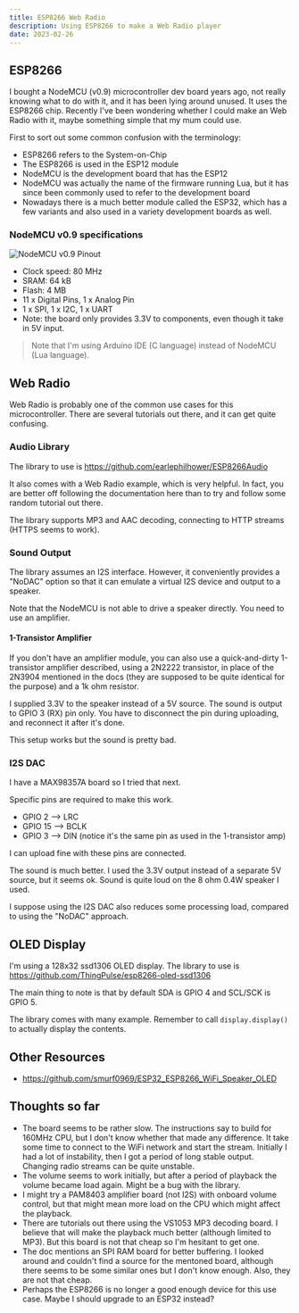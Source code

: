 ```yaml
---
title: ESP8266 Web Radio
description: Using ESP8266 to make a Web Radio player
date: 2023-02-26
---
```

## ESP8266

I bought a NodeMCU (v0.9) microcontroller dev board years ago, not really knowing what to do with it, and it has been lying around unused. It uses the ESP8266 chip. Recently I've been wondering whether I could make an Web Radio with it, maybe something simple that my mum could use.

First to sort out some common confusion with the terminology:

- ESP8266 refers to the System-on-Chip
- The ESP8266 is used in the ESP12 module
- NodeMCU is the development board that has the ESP12
- NodeMCU was actually the name of the firmware running Lua, but it has since been commonly used to refer to the development board
- Nowadays there is a much better module called the ESP32, which has a few variants and also used in a variety development boards as well.

### NodeMCU v0.9 specifications

![NodeMCU v0.9 Pinout](https://mechatronicsblog.com/wp-content/uploads/2019/01/NodeMCUV1-pinout.jpg)

- Clock speed: 80 MHz
- SRAM: 64 kB
- Flash: 4 MB
- 11 x Digital Pins, 1 x Analog Pin
- 1 x SPI, 1 x I2C, 1 x UART
- Note: the board only provides 3.3V to components, even though it take in 5V input.

> Note that I'm using Arduino IDE (C language) instead of NodeMCU (Lua language).

## Web Radio

Web Radio is probably one of the common use cases for this microcontroller. There are several tutorials out there, and it can get quite confusing.

### Audio Library

The library to use is https://github.com/earlephilhower/ESP8266Audio

It also comes with a Web Radio example, which is very helpful. In fact, you are better off following the documentation here than to try and follow some random tutorial out there.

The library supports MP3 and AAC decoding, connecting to HTTP streams (HTTPS seems to work).

### Sound Output

The library assumes an I2S interface. However, it conveniently provides a "NoDAC" option so that it can emulate a virtual I2S device and output to a speaker.

Note that the NodeMCU is not able to drive a speaker directly. You need to use an amplifier.

#### 1-Transistor Amplifier

If you don't have an amplifier module, you can also use a quick-and-dirty 1-transistor amplifier described, using a 2N2222 transistor, in place of the 2N3904 mentioned in the docs (they are supposed to be quite identical for the purpose) and a 1k ohm resistor.

I supplied 3.3V to the speaker instead of a 5V source. The sound is output to GPIO 3 (RX) pin only. You have to disconnect the pin during uploading, and reconnect it after it's done.

This setup works but the sound is pretty bad.

### I2S DAC

I have a MAX98357A board so I tried that next.

Specific pins are required to make this work.

- GPIO  2 --> LRC
- GPIO 15 --> BCLK
- GPIO  3 --> DIN (notice it's the same pin as used in the 1-transistor amp)

I can upload fine with these pins are connected.

The sound is much better. I used the 3.3V output instead of a separate 5V source, but it seems ok. Sound is quite loud on the 8 ohm 0.4W speaker I used.

I suppose using the I2S DAC also reduces some processing load, compared to using the "NoDAC" approach.

## OLED Display

I'm using a 128x32 ssd1306 OLED display. The library to use is https://github.com/ThingPulse/esp8266-oled-ssd1306

The main thing to note is that by default SDA is GPIO 4 and SCL/SCK is GPIO 5.

The library comes with many example. Remember to call `display.display()` to actually display the contents.

## Other Resources

- https://github.com/smurf0969/ESP32_ESP8266_WiFi_Speaker_OLED

## Thoughts so far

- The board seems to be rather slow. The instructions say to build for 160MHz CPU, but I don't know whether that made any difference. It take some time to connect to the WiFi network and start the stream. Initially I had a lot of instability, then I got a period of long stable output. Changing radio streams can be quite unstable.
- The volume seems to work initially, but after a period of playback the volume became load again. Might be a bug with the library.
- I might try a PAM8403 amplifier board (not I2S) with onboard volume control, but that might mean more load on the CPU which might affect the playback.
- There are tutorials out there using the VS1053 MP3 decoding board. I believe that will make the playback much better (although limited to MP3). But this board is not that cheap so I'm hesitant to get one.
- The doc mentions an SPI RAM board for better buffering. I looked around and couldn't find a source for the mentoned board, although there seems to be some similar ones but I don't know enough. Also, they are not that cheap.
- Perhaps the ESP8266 is no longer a good enough device for this use case. Maybe I should upgrade to an ESP32 instead?
